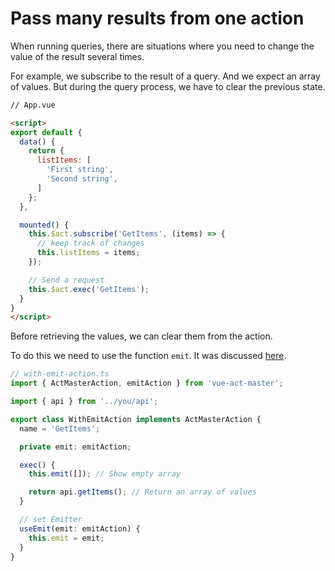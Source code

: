 # Pass many results from one action

When running queries, there are situations where you need to change the value of the result several times.

For example, we subscribe to the result of a query. And we expect an array of values.
But during the query process, we have to clear the previous state.


```html
// App.vue

<script>
export default {
  data() {
    return {
      listItems: [
        'First string',
        'Second string',
      ]
    };
  },

  mounted() {
    this.$act.subscribe('GetItems', (items) => {
      // keep track of changes
      this.listItems = items;
    });

    // Send a request
    this.$act.exec('GetItems');
  }
}
</script>
```

Before retrieving the values, we can clear them from the action.

To do this we need to use the function `emit`.
It was discussed [here](../action/04-actions.html#emit-another-action-in-action).


```ts
// with-emit-action.ts
import { ActMasterAction, emitAction } from 'vue-act-master';

import { api } from '../you/api';

export class WithEmitAction implements ActMasterAction {
  name = 'GetItems';

  private emit: emitAction;

  exec() {
    this.emit([]); // Show empty array

    return api.getItems(); // Return an array of values
  }

  // set Emitter
  useEmit(emit: emitAction) {
    this.emit = emit;
  }
}
```
